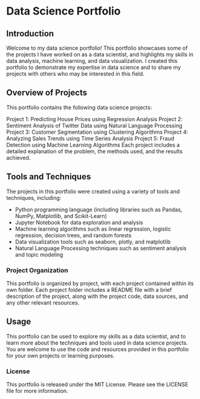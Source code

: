 # Data Science Portfolio
## Introduction
Welcome to my data science portfolio! This portfolio showcases some of the projects I have worked on as a data scientist, and highlights my skills in data analysis, machine learning, and data visualization. I created this portfolio to demonstrate my expertise in data science and to share my projects with others who may be interested in this field.

## Overview of Projects
This portfolio contains the following data science projects:

Project 1: Predicting House Prices using Regression Analysis
Project 2: Sentiment Analysis of Twitter Data using Natural Language Processing
Project 3: Customer Segmentation using Clustering Algorithms
Project 4: Analyzing Sales Trends using Time Series Analysis
Project 5: Fraud Detection using Machine Learning Algorithms
Each project includes a detailed explanation of the problem, the methods used, and the results achieved.

## Tools and Techniques
The projects in this portfolio were created using a variety of tools and techniques, including:

* Python programming language (including libraries such as Pandas, NumPy, Matplotlib, and Scikit-Learn)
* Jupyter Notebook for data exploration and analysis
* Machine learning algorithms such as linear regression, logistic regression, decision trees, and random forests
* Data visualization tools such as seaborn, plotly, and matplotlib
* Natural Language Processing techniques such as sentiment analysis and topic modeling

### Project Organization
This portfolio is organized by project, with each project contained within its own folder. Each project folder includes a README file with a brief description of the project, along with the project code, data sources, and any other relevant resources.

## Usage
This portfolio can be used to explore my skills as a data scientist, and to learn more about the techniques and tools used in data science projects. You are welcome to use the code and resources provided in this portfolio for your own projects or learning purposes.


### License
This portfolio is released under the MIT License. Please see the LICENSE file for more information.
